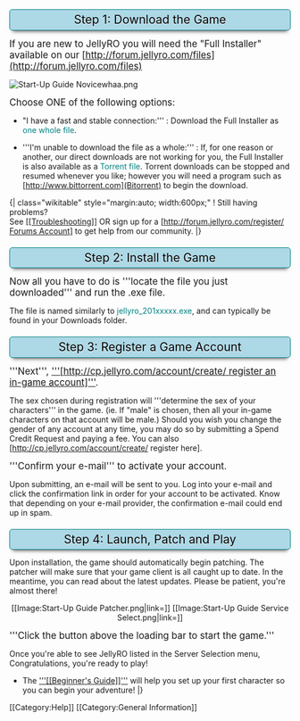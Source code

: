 <div style="background-color:LightBlue; border:1px solid Teal; border-radius:5px; box-shadow: 0 8px 6px -6px #666666; color:black; padding:.25em; font-size:1.5em; text-shadow: 0px 1px 1px white; text-align:center; margin-top:1em;">  Step 1: Download the Game </div>


<big>If you are new to JellyRO you will need the "Full Installer" available on our <u>
[http://forum.jellyro.com/files](http://forum.jellyro.com/files)</u></big>

![Start-Up Guide Novicewhaa.png](http://wiki.jellyro.com/images/Start-Up_Guide_Novicewhaa.png)

<big>Choose ONE of the following options:</big> 

* "I have a fast and stable connection:'''
: Download the Full Installer as <span style="color: teal;">one whole file</span>.

* '''I'm unable to download the file as a whole:'''
:  If, for one reason or another, our direct downloads are not working for you, the Full Installer is also available as a <span style="color: teal;">Torrent file</span>. Torrent downloads can be stopped and resumed whenever you like; however you will need a program such as [http://www.bittorrent.com](Bitorrent) to begin the download.

{| class="wikitable" style="margin:auto; width:600px;"
! Still having problems?  
<span style="font-weight:normal;">See <u>[[Troubleshooting]]</u> OR sign up for a <u>[http://forum.jellyro.com/register/ Forums Account]</u> to get help from our community.</span>
|}


<div style="background-color:LightBlue; Color:Black; border:1px solid Teal; border-radius:5px; box-shadow: 0 8px 6px -6px #666666; padding:.25em; font-size:1.5em; text-shadow: 0px 1px 1px white; text-align:center; margin-top:1em;"> Step 2: Install the Game </div>


<big>Now all you have to do is '''locate the file you just downloaded''' and run the .exe file.</big>

The file is named similarly to <span style="color:teal;">jellyro_201xxxxx.exe</span>, and can typically be found in your Downloads folder.


<div style="background-color:LightBlue; border:1px solid Teal; border-radius:5px; box-shadow: 0 8px 6px -6px #666666; color:black; padding:.25em; font-size:1.5em; text-shadow: 0px 1px 1px white; text-align:center; margin-top:1em;"> Step 3: Register a Game Account </div>


<big>'''Next''', <u>'''[http://cp.jellyro.com/account/create/ register an in-game account]'''</u>.</big>

The sex chosen during registration will '''determine the sex of your characters''' in the game. (ie. If "male" is chosen, then all your in-game characters on that account will be male.) Should you wish you change the gender of any account at any time, you may do so by submitting a Spend Credit Request and paying a fee. You can also [http://cp.jellyro.com/account/create/ register here].

<big>'''Confirm your e-mail''' to activate your account.</big>

Upon submitting, an e-mail will be sent to you. Log into your e-mail and click the confirmation link in order for your account to be activated. Know that depending on your e-mail provider, the confirmation e-mail could end up in spam.


<div style="background-color:LightBlue; border:1px solid Teal; border-radius:5px; box-shadow: 0 8px 6px -6px #666666; color:black; padding:.25em; font-size:1.5em; text-shadow: 0px 1px 1px white; text-align:center; margin-top:1em;"> Step 4: Launch, Patch and Play </div>

Upon installation, the game should automatically begin patching. The patcher will make sure that your game client is all caught up to date. In the meantime, you can read about the latest updates. Please be patient, you're almost there!

<div align="center">[[Image:Start-Up Guide Patcher.png|link=]] [[Image:Start-Up Guide Service Select.png|link=]]</div>

<big>'''Click the button above the loading bar to start the game.'''</big>

Once you're able to see JellyRO listed in the Server Selection menu, Congratulations, you're ready to play! 

* The <u>'''[[Beginner's Guide]]'''</u> will help you set up your first character so you can begin your adventure!
|}

[[Category:Help]]
[[Category:General Information]]

